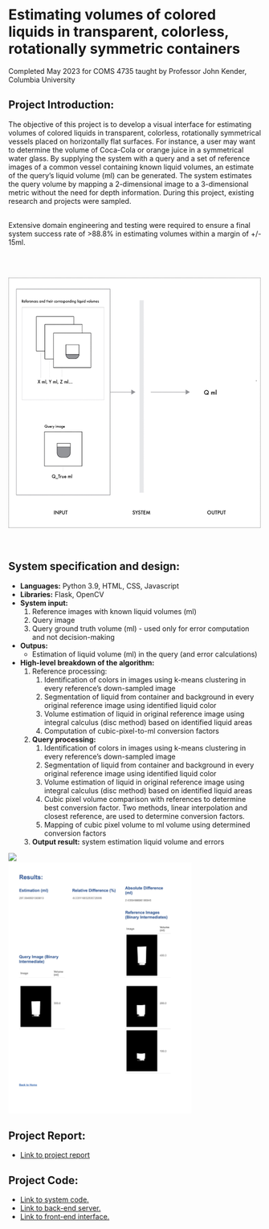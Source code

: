 <!-- # COMS4735_project -->

<h1>Estimating volumes of colored liquids in transparent, colorless, rotationally symmetric containers</h1>

<span>Completed May 2023 for COMS 4735 taught by Professor John Kender, Columbia University</span>

<h2>Project Introduction:</h2>
<span>The objective of this project is to develop a visual interface for estimating volumes of colored liquids in transparent, colorless, rotationally symmetrical vessels placed on horizontally flat surfaces. For instance, a user may want to determine the volume of Coca-Cola or orange juice in a symmetrical water glass. By supplying the system with a query and a set of reference images of a common vessel containing known liquid volumes, an estimate of the query’s liquid volume (ml) can be generated. The system estimates the query volume by mapping a 2-dimensional image to a 3-dimensional metric without the need for depth information. During this project, existing research and projects were sampled. </span>
<br><br>

<span>Extensive domain engineering and testing were required to ensure a final system success rate of >88.8% in estimating volumes within a margin of +/- 15ml.</span>

<br><br>
<p align="center">
  <img src="./system_design.jpg" height="500">
</p>
<br>

<h2>System specification and design:</h2>
<ul>
    <li><b>Languages:</b> Python 3.9, HTML, CSS, Javascript</li>
    <li><b>Libraries:</b> Flask, OpenCV</li>
    <li><b>System input: </b>
        <ol>
            <li>Reference images with known liquid volumes (ml)</li>
            <li>Query image</li>
            <li>Query ground truth volume (ml) - used only for error computation and not decision-making</li>
        </ol>
    </li>
    <li><b>Outpus:</b>
        <ul>
            <li>Estimation of liquid volume (ml) in the query (and error calculations)</li>
        </ul>
    </li>
    <li>
        <b>High-level breakdown of the algorithm:</b>
        <ol>
        <li>Reference processing:
            <ol>
                <li>Identification of colors in images using k-means clustering in every reference’s down-sampled image</li>
                <li>Segmentation of liquid from container and background in every original reference image using identified liquid color</li>
                <li>Volume estimation of liquid in original reference image using integral calculus (disc method) based on identified liquid areas</li>
                <li>Computation of cubic-pixel-to-ml conversion factors</li>
            </ol>
        </li>
        <li><b>Query processing:</b>
            <ol>
                <li>Identification of colors in images using k-means clustering in every reference’s down-sampled image</li>
                <li>Segmentation of liquid from container and background in every original reference image using identified liquid color</li>
                <li>Volume estimation of liquid in original reference image using integral calculus (disc method) based on identified liquid areas</li>
                <li>Cubic pixel volume comparison with references to determine best conversion factor. Two methods, linear interpolation and closest reference, are used to determine conversion factors.</li>
                <li>Mapping of cubic pixel volume to ml volume using determined conversion factors</li>
            </ol>
        </li>
        <li><b>Output result:</b> system estimation liquid volume and errors</li>
    </ol>
    </li>
</ul>

<div><img src="Input.jpeg" height="500"></div>
<div><img src="Results.jpeg" height="500"></div>

<h2>Project Report:</h2>
<ul>
    <li><a href="./kl3285_project_report.pdf">Link to project report</a></li>
</ul>

<h2>Project Code:</h2>
<ul>
    <li><a href="system.py">Link to system code.</a></li>
    <li><a href="app.py">Link to back-end server.</a></li>
    <li><a href="index.html">Link to front-end interface.</a></li>
</ul>
